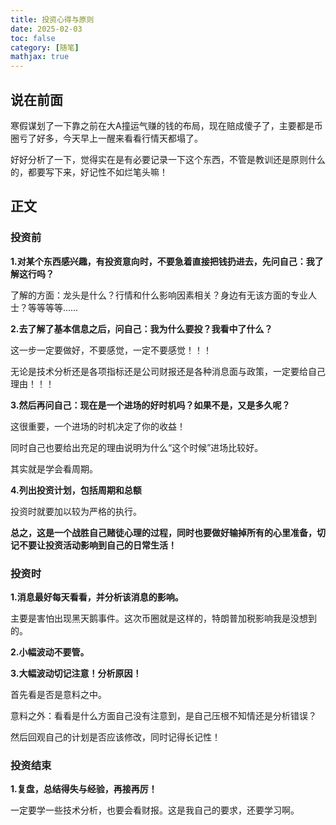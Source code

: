 ```yaml
---
title: 投资心得与原则
date: 2025-02-03
toc: false
category: [随笔]
mathjax: true
---
```


## 说在前面

寒假谋划了一下靠之前在大A撞运气赚的钱的布局，现在赔成傻子了，主要都是币圈亏了好多，今天早上一醒来看看行情天都塌了。

好好分析了一下，觉得实在是有必要记录一下这个东西，不管是教训还是原则什么的，都要写下来，好记性不如烂笔头嘛！

## 正文

### 投资前

**1.对某个东西感兴趣，有投资意向时，不要急着直接把钱扔进去，先问自己：我了解这行吗？**

了解的方面：龙头是什么？行情和什么影响因素相关？身边有无该方面的专业人士？等等等等……

**2.去了解了基本信息之后，问自己：我为什么要投？我看中了什么？**

这一步一定要做好，不要感觉，一定不要感觉！！！

无论是技术分析还是各项指标还是公司财报还是各种消息面与政策，一定要给自己理由！！！

**3.然后再问自己：现在是一个进场的好时机吗？如果不是，又是多久呢？**

这很重要，一个进场的时机决定了你的收益！

同时自己也要给出充足的理由说明为什么“这个时候”进场比较好。

其实就是学会看周期。

**4.列出投资计划，包括周期和总额**

投资时就要加以较为严格的执行。

**总之，这是一个战胜自己赌徒心理的过程，同时也要做好输掉所有的心里准备，切记不要让投资活动影响到自己的日常生活！**

### 投资时

**1.消息最好每天看看，并分析该消息的影响。**

主要是害怕出现黑天鹅事件。这次币圈就是这样的，特朗普加税影响我是没想到的。

**2.小幅波动不要管。**

**3.大幅波动切记注意！分析原因！**

首先看是否是意料之中。

意料之外：看看是什么方面自己没有注意到，是自己压根不知情还是分析错误？

然后回观自己的计划是否应该修改，同时记得长记性！

### 投资结束

**1.复盘，总结得失与经验，再接再厉！**

一定要学一些技术分析，也要会看财报。这是我自己的要求，还要学习啊。
